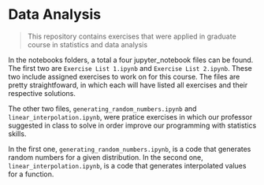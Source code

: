 # Data Analysis
> This repository contains exercises that were applied in graduate course in statistics and data analysis

In the notebooks folders, a total a four jupyter_notebook files can be found. The first two are `Exercise List 1.ipynb` and `Exercise List 2.ipynb`. These two include assigned exercises to work on for this course. The files are pretty straightfoward, in which each will have listed all exercises and their respective solutions.

The other two files, `generating_random_numbers.ipynb` and `linear_interpolation.ipynb`, were pratice exercises in which our professor suggested in class to solve in order improve our programming with statistics skills. 

In the first one, `generating_random_numbers.ipynb`, is a code that generates random numbers for a given distribution. In the second one, `linear_interpolation.ipynb`, is a code that generates interpolated values for a function.